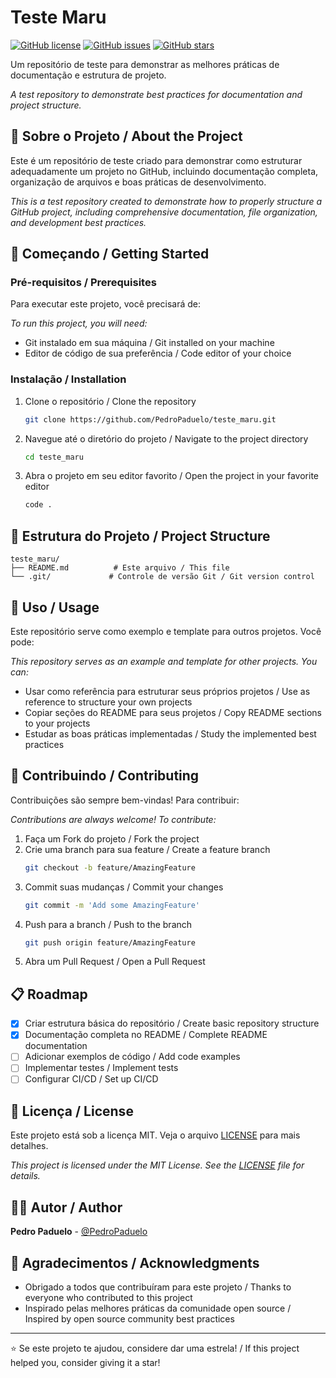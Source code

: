 # Teste Maru

[![GitHub license](https://img.shields.io/github/license/PedroPaduelo/teste_maru)](https://github.com/PedroPaduelo/teste_maru/blob/main/LICENSE)
[![GitHub issues](https://img.shields.io/github/issues/PedroPaduelo/teste_maru)](https://github.com/PedroPaduelo/teste_maru/issues)
[![GitHub stars](https://img.shields.io/github/stars/PedroPaduelo/teste_maru)](https://github.com/PedroPaduelo/teste_maru/stargazers)

Um repositório de teste para demonstrar as melhores práticas de documentação e estrutura de projeto.

*A test repository to demonstrate best practices for documentation and project structure.*

## 📖 Sobre o Projeto / About the Project

Este é um repositório de teste criado para demonstrar como estruturar adequadamente um projeto no GitHub, incluindo documentação completa, organização de arquivos e boas práticas de desenvolvimento.

*This is a test repository created to demonstrate how to properly structure a GitHub project, including comprehensive documentation, file organization, and development best practices.*

## 🚀 Começando / Getting Started

### Pré-requisitos / Prerequisites

Para executar este projeto, você precisará de:

*To run this project, you will need:*

- Git instalado em sua máquina / Git installed on your machine
- Editor de código de sua preferência / Code editor of your choice

### Instalação / Installation

1. Clone o repositório / Clone the repository
   ```bash
   git clone https://github.com/PedroPaduelo/teste_maru.git
   ```

2. Navegue até o diretório do projeto / Navigate to the project directory
   ```bash
   cd teste_maru
   ```

3. Abra o projeto em seu editor favorito / Open the project in your favorite editor
   ```bash
   code .
   ```

## 📁 Estrutura do Projeto / Project Structure

```
teste_maru/
├── README.md          # Este arquivo / This file
└── .git/             # Controle de versão Git / Git version control
```

## 🎯 Uso / Usage

Este repositório serve como exemplo e template para outros projetos. Você pode:

*This repository serves as an example and template for other projects. You can:*

- Usar como referência para estruturar seus próprios projetos / Use as reference to structure your own projects
- Copiar seções do README para seus projetos / Copy README sections to your projects
- Estudar as boas práticas implementadas / Study the implemented best practices

## 🤝 Contribuindo / Contributing

Contribuições são sempre bem-vindas! Para contribuir:

*Contributions are always welcome! To contribute:*

1. Faça um Fork do projeto / Fork the project
2. Crie uma branch para sua feature / Create a feature branch
   ```bash
   git checkout -b feature/AmazingFeature
   ```
3. Commit suas mudanças / Commit your changes
   ```bash
   git commit -m 'Add some AmazingFeature'
   ```
4. Push para a branch / Push to the branch
   ```bash
   git push origin feature/AmazingFeature
   ```
5. Abra um Pull Request / Open a Pull Request

## 📋 Roadmap

- [x] Criar estrutura básica do repositório / Create basic repository structure
- [x] Documentação completa no README / Complete README documentation
- [ ] Adicionar exemplos de código / Add code examples
- [ ] Implementar testes / Implement tests
- [ ] Configurar CI/CD / Set up CI/CD

## 📄 Licença / License

Este projeto está sob a licença MIT. Veja o arquivo [LICENSE](LICENSE) para mais detalhes.

*This project is licensed under the MIT License. See the [LICENSE](LICENSE) file for details.*

## 👨‍💻 Autor / Author

**Pedro Paduelo** - [@PedroPaduelo](https://github.com/PedroPaduelo)

## 🙏 Agradecimentos / Acknowledgments

- Obrigado a todos que contribuíram para este projeto / Thanks to everyone who contributed to this project
- Inspirado pelas melhores práticas da comunidade open source / Inspired by open source community best practices

---

⭐ Se este projeto te ajudou, considere dar uma estrela! / If this project helped you, consider giving it a star!